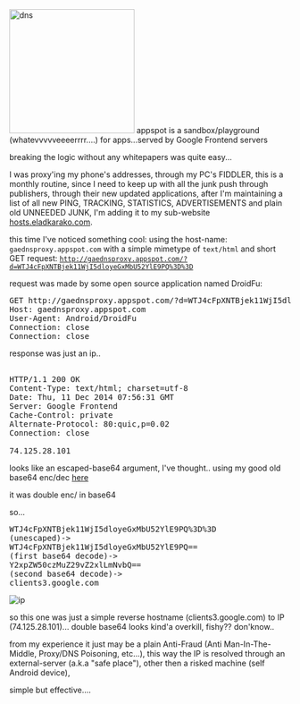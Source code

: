 <img src="https://icompile.eladkarako.com/_uploads/2014/12/dns.jpg" alt="dns" width="224" height="222" class="alignright size-full wp-image-2287" />
appspot is a sandbox/playground (whatevvvvveeeerrrr....) for apps...served by Google Frontend servers

breaking the logic without any whitepapers was quite easy...

I was proxy'ing my phone's addresses, through my PC's FIDDLER, this is a monthly routine,
since I need to keep up with all the junk push through publishers, through their new updated applications,
after I'm maintaining a list of all new PING, TRACKING, STATISTICS, ADVERTISEMENTS and plain old UNNEEDED JUNK,
I'm adding it to my sub-website <a href="hosts.eladkarako.com" title="hosts.eladkarako.com --- Ads Be Gone!" target="_blank">hosts.eladkarako.com</a>.

this time I've noticed something cool: using the host-name: <code style="display:inline;">gaednsproxy.appspot.com</code> with a simple mimetype of <code style="display:inline;">text/html</code> and short GET request: <code style="display:inline;">http://gaednsproxy.appspot.com/?d=WTJ4cFpXNTBjek11WjI5dloyeGxMbU52YlE9PQ%3D%3D</code>

request was made by some open source application named DroidFu:
<pre>
GET http://gaednsproxy.appspot.com/?d=WTJ4cFpXNTBjek11WjI5dloyeGxMbU52YlE9PQ%3D%3D HTTP/1.1
Host: gaednsproxy.appspot.com
User-Agent: Android/DroidFu
Connection: close
Connection: close
</pre>


response was just an ip..
<pre>

HTTP/1.1 200 OK
Content-Type: text/html; charset=utf-8
Date: Thu, 11 Dec 2014 07:56:31 GMT
Server: Google Frontend
Cache-Control: private
Alternate-Protocol: 80:quic,p=0.02
Connection: close

74.125.28.101
</pre>

looks like an escaped-base64 argument, I've thought..
using my good old base64 enc/dec <a href="https://eladkarako.com/old/__work/demo/base64encodedecode.html" title="base64encodedecode --- quickly encode/decode strings/base64" target="_blank">here</a>

it was double enc/ in base64

so... 

<pre>
WTJ4cFpXNTBjek11WjI5dloyeGxMbU52YlE9PQ%3D%3D
(unescaped)->
WTJ4cFpXNTBjek11WjI5dloyeGxMbU52YlE9PQ==
(first base64 decode)->
Y2xpZW50czMuZ29vZ2xlLmNvbQ==
(second base64 decode)->
clients3.google.com
</pre>

<img src="https://icompile.eladkarako.com/_uploads/2014/12/ip.jpg" alt="ip" rem-width="500" rem-height="300" class="alignleft size-full wp-image-2288" />

so this one was just a simple reverse hostname (clients3.google.com) to IP (74.125.28.101)...
double base64 looks kind'a overkill, fishy?? don'know..

from my experience it just may be a plain Anti-Fraud (Anti Man-In-The-Middle, Proxy/DNS Poisoning, etc...), 
this way the IP is resolved through an external-server (a.k.a "safe place"), other then a risked machine (self Android device), 

simple but effective....